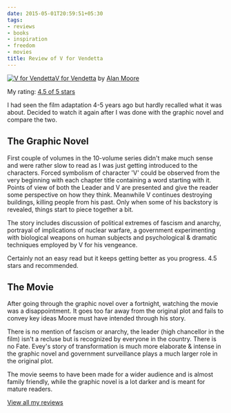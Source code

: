 ```yaml
---
date: 2015-05-01T20:59:51+05:30
tags:
- reviews
- books
- inspiration
- freedom
- movies
title: Review of V for Vendetta
---
```


[![V for Vendetta](https://d.gr-assets.com/books/1343668985m/5805.jpg)](https://www.goodreads.com/book/show/5805.V_for_Vendetta)[V for Vendetta](https://www.goodreads.com/book/show/5805.V_for_Vendetta) by [Alan Moore](https://www.goodreads.com/author/show/3961.Alan_Moore)

My rating: [4.5 of 5 stars](https://www.goodreads.com/review/show/803711900)

I had seen the film adaptation 4-5 years ago but hardly recalled what it was about. Decided to watch it again after I was done with the graphic novel and compare the two.

## The Graphic Novel
First couple of volumes in the 10-volume series didn't make much sense and were rather slow to read as I was just getting introduced to the characters. Forced symbolism of character 'V' could be observed from the very beginning with each chapter title containing a word starting with it. Points of view of both the Leader and V are presented and give the reader some perspective on how they think. Meanwhile V continues destroying buildings, killing people from his past. Only when some of his backstory is revealed, things start to piece together a bit.

The story includes discussion of political extremes of fascism and anarchy, portrayal of implications of nuclear warfare, a government experimenting with biological weapons on human subjects and psychological & dramatic techniques employed by V for his vengeance.

Certainly not an easy read but it keeps getting better as you progress. 4.5 stars and recommended.

## The Movie
After going through the graphic novel over a fortnight, watching the movie was a disappointment. It goes too far away from the original plot and fails to convey key ideas Moore must have intended through his story.

There is no mention of fascism or anarchy, the leader (high chancellor in the film) isn't a recluse but is recognized by everyone in the country. There is no Fate. Evey's story of transformation is much more elaborate & intense in the graphic novel and government surveillance plays a much larger role in the original plot.

The movie seems to have been made for a wider audience and is almost family friendly, while the graphic novel is a lot darker and is meant for mature readers.

[View all my reviews](https://www.goodreads.com/review/list/6520743-kartik-singhal)
